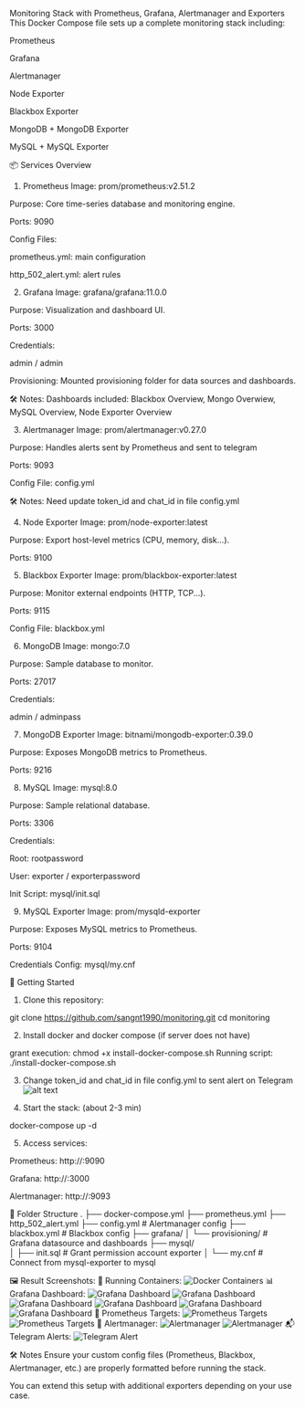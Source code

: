 Monitoring Stack with Prometheus, Grafana, Alertmanager and Exporters
This Docker Compose file sets up a complete monitoring stack including:

Prometheus

Grafana

Alertmanager

Node Exporter

Blackbox Exporter

MongoDB + MongoDB Exporter

MySQL + MySQL Exporter

📦 Services Overview
1. Prometheus
Image: prom/prometheus:v2.51.2

Purpose: Core time-series database and monitoring engine.

Ports: 9090

Config Files:

prometheus.yml: main configuration

http_502_alert.yml: alert rules

2. Grafana
Image: grafana/grafana:11.0.0

Purpose: Visualization and dashboard UI.

Ports: 3000

Credentials:

admin / admin

Provisioning: Mounted provisioning folder for data sources and dashboards.

🛠️ Notes: 
Dashboards included: Blackbox Overview, Mongo Overwiew, MySQL Overview, Node Exporter Overview

3. Alertmanager
Image: prom/alertmanager:v0.27.0

Purpose: Handles alerts sent by Prometheus and sent to telegram

Ports: 9093

Config File: config.yml

🛠️ Notes:
Need update token_id and chat_id in file config.yml

4. Node Exporter
Image: prom/node-exporter:latest

Purpose: Export host-level metrics (CPU, memory, disk...).

Ports: 9100

5. Blackbox Exporter
Image: prom/blackbox-exporter:latest

Purpose: Monitor external endpoints (HTTP, TCP...).

Ports: 9115

Config File: blackbox.yml

6. MongoDB
Image: mongo:7.0

Purpose: Sample database to monitor.

Ports: 27017

Credentials:

admin / adminpass

7. MongoDB Exporter
Image: bitnami/mongodb-exporter:0.39.0

Purpose: Exposes MongoDB metrics to Prometheus.

Ports: 9216

8. MySQL
Image: mysql:8.0

Purpose: Sample relational database.

Ports: 3306

Credentials:

Root: rootpassword

User: exporter / exporterpassword

Init Script: mysql/init.sql

9. MySQL Exporter
Image: prom/mysqld-exporter

Purpose: Exposes MySQL metrics to Prometheus.

Ports: 9104

Credentials Config: mysql/my.cnf

🚀 Getting Started
1. Clone this repository:

git clone https://github.com/sangnt1990/monitoring.git
cd monitoring

2. Install docker and docker compose (if server does not have)

grant execution: chmod +x install-docker-compose.sh
Running script: ./install-docker-compose.sh

3. Change token_id and chat_id in file config.yml to sent alert on Telegram
![alt text](images/telegram_id.png)

4. Start the stack: (about 2-3 min)

docker-compose up -d

5. Access services:

Prometheus: http://<IP-host-machine>:9090

Grafana: http://<IP-host-machine>:3000

Alertmanager: http://<IP-host-machine>:9093

📁 Folder Structure
.
├── docker-compose.yml
├── prometheus.yml
├── http_502_alert.yml
├── config.yml               # Alertmanager config
├── blackbox.yml             # Blackbox config
├── grafana/
│   └── provisioning/        # Grafana datasource and dashboards
├── mysql/                  
│   ├── init.sql             # Grant permission account exporter
│   └── my.cnf               # Connect from mysql-exporter to mysql

🖼️ Result Screenshots:
🐳 Running Containers:
![Docker Containers](images/docker-container.png)
📊 Grafana Dashboard:
![Grafana Dashboard](images/grafana-1.png)
![Grafana Dashboard](images/grafana-2.png)
![Grafana Dashboard](images/grafana-3.png)
![Grafana Dashboard](images/grafana-4.png)
![Grafana Dashboard](images/grafana-5.png)
![Grafana Dashboard](images/grafana-6.png)
🧠 Prometheus Targets:
![Prometheus Targets](images/prometheus-1.png)
![Prometheus Targets](images/prometheus-2.png)
🚨 Alertmanager:
![Alertmanager](images/alertmanager-1.png)
![Alertmanager](images/alertmanager-2.png)
📬 Telegram Alerts:
![Telegram Alert](images/telegram-alert.png)


🛠️ Notes
Ensure your custom config files (Prometheus, Blackbox, Alertmanager, etc.) are properly formatted before running the stack.

You can extend this setup with additional exporters depending on your use case.

